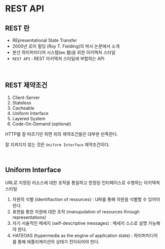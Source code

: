 # REST API

## REST 란

- REpresentational State Transfer
- 2000년 로이 필딩 (Roy T. Fielding)의 박사 논문에서 소개
- 분산 하이퍼미디어 시스템(ex.웹)을 위한 아키텍처 스타일
- `REST API` : REST 아키텍처 스타일에 부합하는 API

<br/>

## REST 제약조건

1. Client-Server
2. Stateless 
3. Cacheable 
4. Uniform Interface  
5. Layered System
6. Code-On-Demand (optional)

HTTP를 잘 따르기만 하면 위의 제약조건들은 대부분 만족한다.

잘 지켜지지 않는 것은 `Uniform Interface` 제약조건이다.

<br/>

## Uniform Interface

URL로 지정된 리소스에 대한 조작을 통일하고 한정된 인터페이스로 수행하는 아키텍쳐 스타일

1. 자원의 식별 (identifiaction of resources) : URI를 통해 자원을 식별할 수 있어야 한다.
2. 표현을 통한 자원에 대한 조작 (manupulation of resources through representations)
3. 자기 서술적인 메세지 (self-descriptive messages) : 메세지 스스로 설명 가능해야 한다.
4. HATEOAS (hypermedia as the engine of application state) : 하이퍼미디어를 통해 애플리케이션의 상태가 전이되어야 한다.
